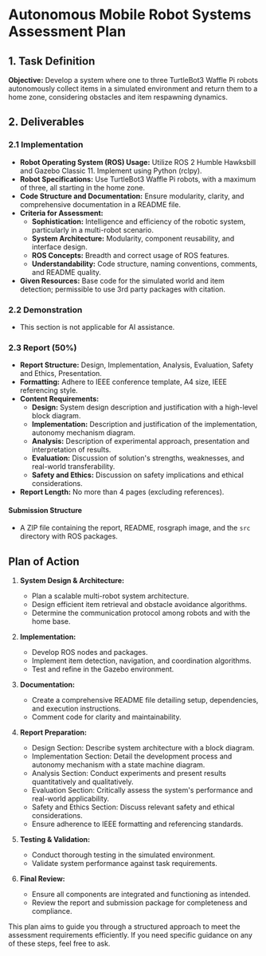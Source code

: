 # Autonomous Mobile Robot Systems Assessment Plan

## 1. Task Definition
**Objective:** Develop a system where one to three TurtleBot3 Waffle Pi robots autonomously collect items in a simulated environment and return them to a home zone, considering obstacles and item respawning dynamics.

## 2. Deliverables
### 2.1 Implementation
- **Robot Operating System (ROS) Usage:** Utilize ROS 2 Humble Hawksbill and Gazebo Classic 11. Implement using Python (rclpy).
- **Robot Specifications:** Use TurtleBot3 Waffle Pi robots, with a maximum of three, all starting in the home zone.
- **Code Structure and Documentation:** Ensure modularity, clarity, and comprehensive documentation in a README file.
- **Criteria for Assessment:**
  - **Sophistication:** Intelligence and efficiency of the robotic system, particularly in a multi-robot scenario.
  - **System Architecture:** Modularity, component reusability, and interface design.
  - **ROS Concepts:** Breadth and correct usage of ROS features.
  - **Understandability:** Code structure, naming conventions, comments, and README quality.
- **Given Resources:** Base code for the simulated world and item detection; permissible to use 3rd party packages with citation.

### 2.2 Demonstration
- This section is not applicable for AI assistance.

### 2.3 Report (50%)
- **Report Structure:** Design, Implementation, Analysis, Evaluation, Safety and Ethics, Presentation.
- **Formatting:** Adhere to IEEE conference template, A4 size, IEEE referencing style.
- **Content Requirements:**
  - **Design:** System design description and justification with a high-level block diagram.
  - **Implementation:** Description and justification of the implementation, autonomy mechanism diagram.
  - **Analysis:** Description of experimental approach, presentation and interpretation of results.
  - **Evaluation:** Discussion of solution's strengths, weaknesses, and real-world transferability.
  - **Safety and Ethics:** Discussion on safety implications and ethical considerations.
- **Report Length:** No more than 4 pages (excluding references).

#### Submission Structure
- A ZIP file containing the report, README, rosgraph image, and the `src` directory with ROS packages.

## Plan of Action
1. **System Design & Architecture:**
   - Plan a scalable multi-robot system architecture.
   - Design efficient item retrieval and obstacle avoidance algorithms.
   - Determine the communication protocol among robots and with the home base.

2. **Implementation:**
   - Develop ROS nodes and packages.
   - Implement item detection, navigation, and coordination algorithms.
   - Test and refine in the Gazebo environment.

3. **Documentation:**
   - Create a comprehensive README file detailing setup, dependencies, and execution instructions.
   - Comment code for clarity and maintainability.

4. **Report Preparation:**
   - Design Section: Describe system architecture with a block diagram.
   - Implementation Section: Detail the development process and autonomy mechanism with a state machine diagram.
   - Analysis Section: Conduct experiments and present results quantitatively and qualitatively.
   - Evaluation Section: Critically assess the system's performance and real-world applicability.
   - Safety and Ethics Section: Discuss relevant safety and ethical considerations.
   - Ensure adherence to IEEE formatting and referencing standards.

5. **Testing & Validation:**
   - Conduct thorough testing in the simulated environment.
   - Validate system performance against task requirements.

6. **Final Review:**
   - Ensure all components are integrated and functioning as intended.
   - Review the report and submission package for completeness and compliance.

This plan aims to guide you through a structured approach to meet the assessment requirements efficiently. If you need specific guidance on any of these steps, feel free to ask.
